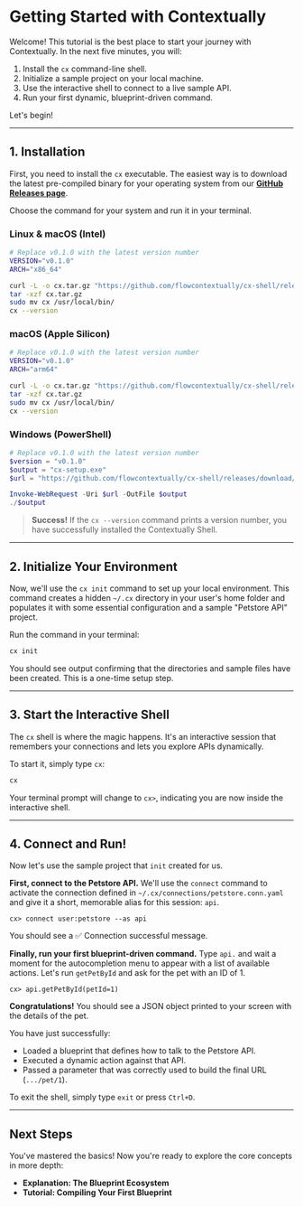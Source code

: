 # Getting Started with Contextually

Welcome! This tutorial is the best place to start your journey with Contextually. In the next five minutes, you will:

1. Install the `cx` command-line shell.
2. Initialize a sample project on your local machine.
3. Use the interactive shell to connect to a live sample API.
4. Run your first dynamic, blueprint-driven command.

Let's begin!

---

## 1. Installation

First, you need to install the `cx` executable. The easiest way is to download the latest pre-compiled binary for your operating system from our [**GitHub Releases page**](https://github.com/flowcontextually/cx-shell/releases).

Choose the command for your system and run it in your terminal.

### Linux & macOS (Intel)

```bash
# Replace v0.1.0 with the latest version number
VERSION="v0.1.0"
ARCH="x86_64"

curl -L -o cx.tar.gz "https://github.com/flowcontextually/cx-shell/releases/download/${VERSION}/cx-${VERSION}-linux-${ARCH}.tar.gz"
tar -xzf cx.tar.gz
sudo mv cx /usr/local/bin/
cx --version
```

### macOS (Apple Silicon)

```bash
# Replace v0.1.0 with the latest version number
VERSION="v0.1.0"
ARCH="arm64"

curl -L -o cx.tar.gz "https://github.com/flowcontextually/cx-shell/releases/download/${VERSION}/cx-${VERSION}-macos-${ARCH}.tar.gz"
tar -xzf cx.tar.gz
sudo mv cx /usr/local/bin/
cx --version
```

### Windows (PowerShell)

```powershell
# Replace v0.1.0 with the latest version number
$version = "v0.1.0"
$output = "cx-setup.exe"
$url = "https://github.com/flowcontextually/cx-shell/releases/download/${version}/cx-setup-${version}.exe"

Invoke-WebRequest -Uri $url -OutFile $output
./$output
```

> **Success!** If the `cx --version` command prints a version number, you have successfully installed the Contextually Shell.

---

## 2. Initialize Your Environment

Now, we'll use the `cx init` command to set up your local environment. This command creates a hidden `~/.cx` directory in your user's home folder and populates it with some essential configuration and a sample "Petstore API" project.

Run the command in your terminal:

```bash
cx init
```

You should see output confirming that the directories and sample files have been created. This is a one-time setup step.

---

## 3. Start the Interactive Shell

The `cx` shell is where the magic happens. It's an interactive session that remembers your connections and lets you explore APIs dynamically.

To start it, simply type `cx`:

```bash
cx
```

Your terminal prompt will change to `cx>`, indicating you are now inside the interactive shell.

---

## 4. Connect and Run!

Now let's use the sample project that `init` created for us.

**First, connect to the Petstore API.** We'll use the `connect` command to activate the connection defined in `~/.cx/connections/petstore.conn.yaml` and give it a short, memorable alias for this session: `api`.

```
cx> connect user:petstore --as api
```

You should see a ✅ Connection successful message.

**Finally, run your first blueprint-driven command.** Type `api.` and wait a moment for the autocompletion menu to appear with a list of available actions. Let's run `getPetById` and ask for the pet with an ID of 1.

```
cx> api.getPetById(petId=1)
```

**Congratulations!** You should see a JSON object printed to your screen with the details of the pet.

You have just successfully:

- Loaded a blueprint that defines how to talk to the Petstore API.
- Executed a dynamic action against that API.
- Passed a parameter that was correctly used to build the final URL (`.../pet/1`).

To exit the shell, simply type `exit` or press `Ctrl+D`.

---

## Next Steps

You've mastered the basics! Now you're ready to explore the core concepts in more depth:

- **Explanation: The Blueprint Ecosystem**
- **Tutorial: Compiling Your First Blueprint**
